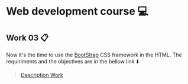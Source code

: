 # Web development course :computer:

## Work 03 :clipboard:

Now it's the time to use the [BootStrap](https://getbootstrap.com/) CSS framework in the HTML.
The requiriments and the objectives are in the bellow link :arrow_down:

> [Description Work](https://profbruno-ufc-qx.github.io/web-development/atividades/le03.html)
